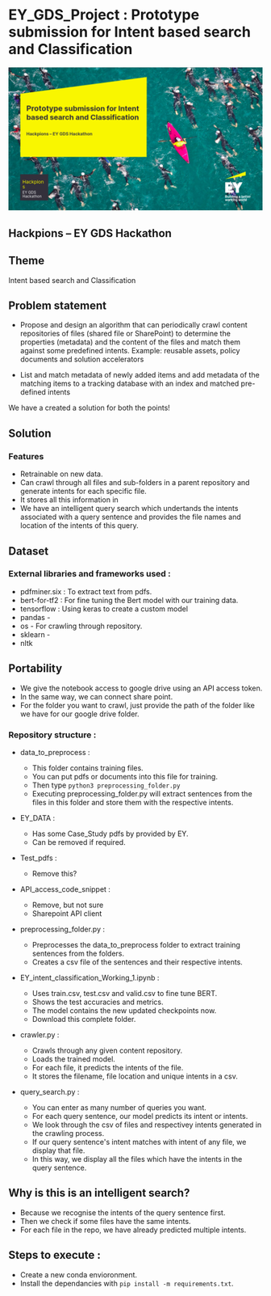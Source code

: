 # EY_GDS_Project : Prototype submission for Intent based search and Classification

![img](https://github.com/Soumi7/EY_GDS_Project/blob/main/images/im_ey_1.png)

## Hackpions – EY GDS Hackathon

## Theme

Intent based search and Classification

## Problem statement

- Propose and design an algorithm that can periodically crawl content repositories of files (shared file or SharePoint) to determine the properties (metadata) and the content of the files and match them against some predefined intents. Example: reusable assets, policy documents and solution accelerators

- List and match metadata of newly added items and add metadata of the matching items to a tracking database with an index and matched pre-defined intents

We have a created a solution for both the points!

## Solution

### Features

- Retrainable on new data.
- Can crawl through all files and sub-folders in a parent repository and generate intents for each specific file.
- It stores all this information in <insert csv name>
- We have an intelligent query search which undertands the intents associated with a query sentence and provides the file names and location of the intents of this query.

## Dataset

### External libraries and frameworks used :

- pdfminer.six : To extract text from pdfs.
- bert-for-tf2 : For fine tuning the Bert model with our training data. 
- tensorflow : Using keras to create a custom model
- pandas - 
- os - For crawling through repository.
- sklearn - 
- nltk

## Portability

- We give the notebook access to google drive using an API access token.
- In the same way, we can connect share point.
- For the folder you want to crawl, just provide the path of the folder like we have for our google drive folder.

### Repository structure : 

- data_to_preprocess :
  - This folder contains training files.
  - You can put pdfs or documents into this file for training.
  - Then type ```python3 preprocessing_folder.py```
  - Executing preprocessing_folder.py will extract sentences from the files in this folder and store them with the respective intents.

- EY_DATA : 
  - Has some Case_Study pdfs by provided by EY.
  - Can be removed if required.

- Test_pdfs :
  - Remove this?

- API_access_code_snippet :
  - Remove, but not sure
  - Sharepoint API client

- preprocessing_folder.py :
  - Preprocesses the data_to_preprocess folder to extract training sentences from the folders.
  - Creates a csv file of the sentences and their respective intents.

- EY_intent_classification_Working_1.ipynb :
  - Uses train.csv, test.csv and valid.csv to fine tune BERT.
  - Shows the test accuracies and metrics.
  - The model contains the new updated checkpoints now.
  - Download this complete folder.

- crawler.py :
  - Crawls through any given content repository.
  - Loads the trained model.
  - For each file, it predicts the intents of the file.
  - It stores the filename, file location and unique intents in a csv.

- query_search.py :
  - You can enter as many number of queries you want.
  - For each query sentence, our model predicts its intent or intents.
  - We look through the csv of files and respectivey intents generated in the crawling process.
  - If our query sentence's intent matches with intent of any file, we display that file.
  - In this way, we display all the files which have the intents in the query sentence.

## Why is this is an intelligent search?

  - Because we recognise the intents of the query sentence first.
  - Then we check if some files have the same intents.
  - For each file in the repo, we have already predicted multiple intents.


## Steps to execute :

- Create a new conda envioronment.
- Install the dependancies with ```pip install -m requirements.txt```.


